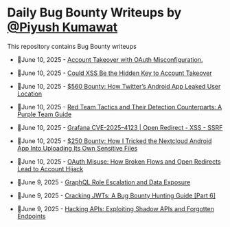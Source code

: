 # Daily Bug Bounty Writeups by [@Piyush Kumawat](https://twitter.com/piyush_supiy) 
This repository contains Bug Bounty writeups

<!-- BLOG-POST-LIST:START -->
 - 💯June 10, 2025 - [Account Takeover with OAuth Misconfiguration.](https://matitanium.medium.com/account-takeover-with-oauth-misconfiguration-d6b384649930?source=rss------bug_bounty-5) 

 - 💯June 10, 2025 - [Could XSS Be the Hidden Key to Account Takeover](https://infosecwriteups.com/could-xss-be-the-hidden-key-to-account-takeover-f316d985dd6a?source=rss------bug_bounty-5) 

 - 💯June 10, 2025 - [$560 Bounty: How Twitter’s Android App Leaked User Location](https://infosecwriteups.com/560-bounty-how-twitters-android-app-leaked-user-location-698a8f4d4b18?source=rss------bug_bounty-5) 

 - 💯June 10, 2025 - [Red Team Tactics and Their Detection Counterparts: A Purple Team Guide](https://medium.com/@paritoshblogs/red-team-tactics-and-their-detection-counterparts-a-purple-team-guide-a20c18ea4402?source=rss------bug_bounty-5) 

 - 💯June 10, 2025 - [Grafana CVE-2025–4123 | Open Redirect - XSS - SSRF](https://osintteam.blog/grafana-cve-2025-4123-open-redirect-xss-ssrf-8fa24bb26d5d?source=rss------bug_bounty-5) 

 - 💯June 10, 2025 - [$250 Bounty: How I Tricked the Nextcloud Android App Into Uploading Its Own Sensitive Files](https://osintteam.blog/250-bounty-how-i-tricked-the-nextcloud-android-app-into-uploading-its-own-sensitive-files-b481703e05cf?source=rss------bug_bounty-5) 

 - 💯June 10, 2025 - [OAuth Misuse: How Broken Flows and Open Redirects Lead to Account Hijack](https://medium.com/h7w/oauth-misuse-how-broken-flows-and-open-redirects-lead-to-account-hijack-9f280680aab5?source=rss------bug_bounty-5) 

 - 💯June 9, 2025 - [GraphQL Role Escalation and Data Exposure](https://medium.com/@omerasraan/graphql-role-escalation-and-data-exposure-4cc340431289?source=rss------bug_bounty-5) 

 - 💯June 9, 2025 - [Cracking JWTs: A Bug Bounty Hunting Guide [Part 6]](https://infosecwriteups.com/cracking-jwts-a-bug-bounty-hunting-guide-part-6-1d48459744f6?source=rss------bug_bounty-5) 

 - 💯June 9, 2025 - [Hacking APIs: Exploiting Shadow APIs and Forgotten Endpoints](https://iaraoz.medium.com/hacking-apis-exploiting-shadow-apis-and-forgotten-endpoints-9930c78e7c2d?source=rss------bug_bounty-5) 
<!-- BLOG-POST-LIST:END -->
